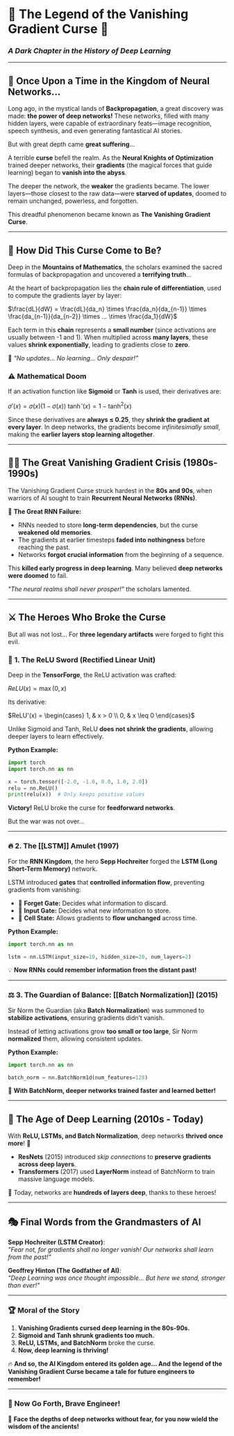 # 📜 **The Legend of the Vanishing Gradient Curse** 🌌

### _A Dark Chapter in the History of Deep Learning_

---

## 🏰 **Once Upon a Time in the Kingdom of Neural Networks…**

Long ago, in the mystical lands of **Backpropagation**, a great discovery was made: **the power of deep networks!** These networks, filled with many hidden layers, were capable of extraordinary feats—image recognition, speech synthesis, and even generating fantastical AI stories.

But with great depth came **great suffering**…

A terrible **curse** befell the realm. As the **Neural Knights of Optimization** trained deeper networks, their **gradients** (the magical forces that guide learning) began to **vanish into the abyss**.

The deeper the network, the **weaker** the gradients became. The lower layers—those closest to the raw data—were **starved of updates**, doomed to remain unchanged, powerless, and forgotten.

This dreadful phenomenon became known as **The Vanishing Gradient Curse**.

---

## 🔮 **How Did This Curse Come to Be?**

Deep in the **Mountains of Mathematics**, the scholars examined the sacred formulas of backpropagation and uncovered a **terrifying truth**…

At the heart of backpropagation lies the **chain rule of differentiation**, used to compute the gradients layer by layer:

$\frac{dL}{dW} = \frac{dL}{da_n} \times \frac{da_n}{da_{n-1}} \times \frac{da_{n-1}}{da_{n-2}} \times ... \times \frac{da_1}{dW}$​​

Each term in this **chain** represents a **small number** (since activations are usually between -1 and 1). When multiplied across **many layers**, these values **shrink exponentially**, leading to gradients close to **zero**.

🛑 _"No updates… No learning… Only despair!"_

### ⚠️ **Mathematical Doom**

If an activation function like **Sigmoid** or **Tanh** is used, their derivatives are:

$\sigma'(x) = \sigma(x)(1 - \sigma(x))$
$\tanh'(x) = 1 - \tanh^2(x)$

Since these derivatives are **always ≤ 0.25**, they **shrink the gradient at every layer**. In deep networks, the gradients become _infinitesimally small_, making the **earlier layers stop learning altogether**.

---

## 🏴‍☠️ **The Great Vanishing Gradient Crisis (1980s-1990s)**

The Vanishing Gradient Curse struck hardest in the **80s and 90s**, when warriors of AI sought to train **Recurrent Neural Networks (RNNs)**.

📜 **The Great RNN Failure:**

- RNNs needed to store **long-term dependencies**, but the curse **weakened old memories**.
- The gradients at earlier timesteps **faded into nothingness** before reaching the past.
- Networks **forgot crucial information** from the beginning of a sequence.

This **killed early progress in deep learning**. Many believed **deep networks were doomed** to fail.

_"The neural realms shall never prosper!"_ the scholars lamented.

---

## ⚔️ **The Heroes Who Broke the Curse**

But all was not lost… For **three legendary artifacts** were forged to fight this evil.

### 🏹 **1. The ReLU Sword (Rectified Linear Unit)**

Deep in the **TensorForge**, the ReLU activation was crafted:

$ReLU(x) = \max(0, x)$

Its derivative:

$ReLU'(x) = \begin{cases} 1, & x > 0 \\ 0, & x \leq 0 \end{cases}$

Unlike Sigmoid and Tanh, ReLU **does not shrink the gradients**, allowing deeper layers to learn effectively.

**Python Example:**

```python
import torch
import torch.nn as nn

x = torch.tensor([-2.0, -1.0, 0.0, 1.0, 2.0])
relu = nn.ReLU()
print(relu(x))  # Only keeps positive values

```

**Victory!** ReLU broke the curse for **feedforward networks**.

But the war was not over…

---

### 🔥 **2. The [[LSTM]] Amulet (1997)**

For the **RNN Kingdom**, the hero **Sepp Hochreiter** forged the **LSTM (Long Short-Term Memory)** network.

LSTM introduced **gates** that **controlled information flow**, preventing gradients from vanishing:

- 🏰 **Forget Gate:** Decides what information to discard.
- 📜 **Input Gate:** Decides what new information to store.
- 🔐 **Cell State:** Allows gradients to **flow unchanged** across time.

**Python Example:**

```python
import torch.nn as nn

lstm = nn.LSTM(input_size=10, hidden_size=20, num_layers=2)

```

💡 **Now RNNs could remember information from the distant past!**

---

### ⚖️ **3. The Guardian of Balance: [[Batch Normalization]] (2015)**

Sir Norm the Guardian (aka **Batch Normalization**) was summoned to **stabilize activations**, ensuring gradients didn’t vanish.

Instead of letting activations grow **too small or too large**, Sir Norm **normalized** them, allowing consistent updates.

**Python Example:**

```python
import torch.nn as nn

batch_norm = nn.BatchNorm1d(num_features=128)

```

🔹 **With BatchNorm, deeper networks trained faster and learned better!**

---

## 🎇 **The Age of Deep Learning (2010s - Today)**

With **ReLU, LSTMs, and Batch Normalization**, deep networks **thrived once more**! 🎉

- **ResNets** (2015) introduced _skip connections_ to **preserve gradients across deep layers**.
- **Transformers** (2017) used **LayerNorm** instead of BatchNorm to train massive language models.

🚀 Today, networks are **hundreds of layers deep**, thanks to these heroes!

---

## 🎭 **Final Words from the Grandmasters of AI**

**Sepp Hochreiter (LSTM Creator)**:  
_"Fear not, for gradients shall no longer vanish! Our networks shall learn from the past!"_

**Geoffrey Hinton (The Godfather of AI)**:  
_"Deep Learning was once thought impossible… But here we stand, stronger than ever!"_

---

### 🏆 **Moral of the Story**

1. **Vanishing Gradients cursed deep learning in the 80s-90s.**
2. **Sigmoid and Tanh shrunk gradients too much.**
3. **ReLU, LSTMs, and BatchNorm** broke the curse.
4. **Now, deep learning is thriving!**

🔥 **And so, the AI Kingdom entered its golden age… And the legend of the Vanishing Gradient Curse became a tale for future engineers to remember!**

---

### **🔮 Now Go Forth, Brave Engineer!**

🐉 **Face the depths of deep networks without fear, for you now wield the wisdom of the ancients!**